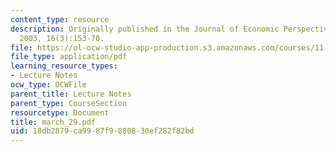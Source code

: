 ```yaml
---
content_type: resource
description: Originally published in the Journal of Economic Perspectives, Summer
  2003, 16(3):153-70.
file: https://ol-ocw-studio-app-production.s3.amazonaws.com/courses/11-946-planning-in-transition-economies-for-growth-and-equity-spring-2004/18db2879ca9987f9880830ef282f82bd_march_29.pdf
file_type: application/pdf
learning_resource_types:
- Lecture Notes
ocw_type: OCWFile
parent_title: Lecture Notes
parent_type: CourseSection
resourcetype: Document
title: march_29.pdf
uid: 18db2879-ca99-87f9-8808-30ef282f82bd
---
```

